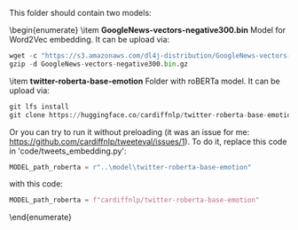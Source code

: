 This folder should contain two models:

\begin{enumerate}
\item **GoogleNews-vectors-negative300.bin** Model for Word2Vec embedding. It can be upload via:
```python
wget -c "https://s3.amazonaws.com/dl4j-distribution/GoogleNews-vectors-negative300.bin.gz"
gzip -d GoogleNews-vectors-negative300.bin.gz
```

\item **twitter-roberta-base-emotion** Folder with roBERTa model. It can be upload via:
```python
git lfs install
git clone https://huggingface.co/cardiffnlp/twitter-roberta-base-emotion
```
Or you can try to run it without preloading (it was an issue for me: https://github.com/cardiffnlp/tweeteval/issues/1). To do it, replace this code in 'code/tweets_embedding.py':
```python 
MODEL_path_roberta = r"..\model\twitter-roberta-base-emotion"
```
with this code:
```python 
MODEL_path_roberta = f"cardiffnlp/twitter-roberta-base-emotion"
```
\end{enumerate}
